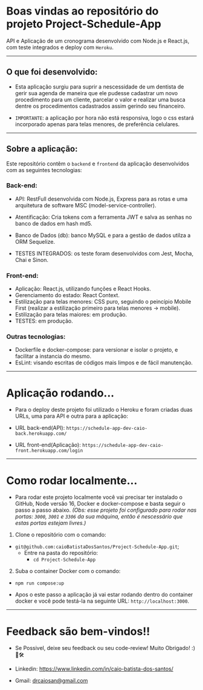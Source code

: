 # Boas vindas ao repositório do projeto Project-Schedule-App

API e Aplicação de um cronograma desenvolvido com Node.js e React.js, com teste integrados e deploy com `Heroku`.

---

## O que foi desenvolvido:

  - Esta aplicação surgiu para suprir a nescessidade de um dentista de gerir sua agenda de maneira que ele pudesse cadastrar um novo procedimento para um cliente, parcelar o valor e realizar uma busca dentre os procedimentos cadastrados assim gerindo seu financeiro.

  - `IMPORTANTE`: a aplicação por hora não está responsiva, logo o css estará incorporado apenas para telas menores, de preferência celulares.

---

## Sobre a aplicação:

Este repositório contêm o `backend` e `frontend` da aplicação desenvolvidos com as seguintes tecnologias:

### Back-end:

  - API: RestFull desenvolvida com Node.js, Express para as rotas e uma arquitetura de software MSC (model-service-controller).

  - Atentificação: Cria tokens com a ferramenta JWT e salva as senhas no banco de dados em hash md5.

  - Banco de Dados (db): banco MySQL e para a gestão de dados utilza a ORM Sequelize.

  - TESTES INTEGRADOS: os teste foram desenvolvidos com Jest, Mocha, Chai e Sinon.

### Front-end:

  - Aplicação: React.js, utilizando funções e React Hooks.
  - Gerenciamento do estado: React Context.
  - Estilização para telas menores: CSS puro, seguindo o peincípio Mobile First (realizar a estilização primeiro para telas menores -> mobile).
  - Estilização para telas maiores: em produção.
  - TESTES: em produção.

### Outras tecnologias:

  - Dockerfile e docker-compose: para versionar e isolar o projeto, e facilitar a instancia do mesmo.
  - EsLint: visando escritas de códigos mais limpos e de fácil manutenção.

---

# Aplicação rodando...

  - Para o deploy deste projeto foi utilizado o Heroku e foram criadas duas URLs, uma para API e outra para a aplicação:

  - URL back-end(API): `https://schedule-app-dev-caio-back.herokuapp.com/`
  - URL front-end(Aplicação): `https://schedule-app-dev-caio-front.herokuapp.com/login`

---

# Como rodar localmente...

- Para rodar este projeto localmente você vai precisar ter instalado o GitHub, Node versão 16, Docker e docker-compose e basta seguir o passo a passo abaixo. <i>(Obs: esse projeto foi configurado para rodar nas portas: `3000`, `3001` e `3306` da sua máquina, então é nescessário que estas portas estejam livres.)</i>

1. Clone o repositório com o comando:
  - `git@github.com:caioBatistaDosSantos/Project-Schedule-App.git`;
    - Entre na pasta do repositório:
      - `cd Project-Schedule-App`
2. Suba o container Docker com o comando:
  - `npm run compose:up`

- Apos o este passo a aplicação já vai estar rodando dentro do container docker e você pode testá-la na seguinte URL: `http://localhost:3000`.

---

# Feedback são bem-vindos!!

- Se Possivel, deixe seu feedback ou seu code-review! Muito Obrigado! :)🤝🛠

- Linkedin: https://www.linkedin.com/in/caio-batista-dos-santos/
- Gmail: drcaiosan@gmail.com
